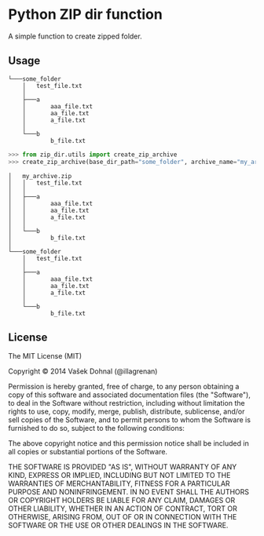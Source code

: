 Python ZIP dir function
==============

A simple function to create zipped folder.

## Usage ##

```
└───some_folder
    │   test_file.txt
    │
    ├───a
    │       aaa_file.txt
    │       aa_file.txt
    │       a_file.txt
    │
    └───b
            b_file.txt
```

```python
>>> from zip_dir.utils import create_zip_archive
>>> create_zip_archive(base_dir_path="some_folder", archive_name="my_archive.zip")
```


```
│   my_archive.zip
│   │   test_file.txt
│   │
│   ├───a
│   │       aaa_file.txt
│   │       aa_file.txt
│   │       a_file.txt
│   │
│   └───b
│           b_file.txt
│
└───some_folder
    │   test_file.txt
    │
    ├───a
    │       aaa_file.txt
    │       aa_file.txt
    │       a_file.txt
    │
    └───b
            b_file.txt
```


## License ##

The MIT License (MIT)

Copyright © 2014 Vašek Dohnal (@illagrenan)

Permission is hereby granted, free of charge, to any person obtaining a copy of this software and associated documentation files (the "Software"), to deal in the Software without restriction, including without limitation the rights to use, copy, modify, merge, publish, distribute, sublicense, and/or sell copies of the Software, and to permit persons to whom the Software is furnished to do so, subject to the following conditions:

The above copyright notice and this permission notice shall be included in all copies or substantial portions of the Software.

THE SOFTWARE IS PROVIDED "AS IS", WITHOUT WARRANTY OF ANY KIND, EXPRESS OR IMPLIED, INCLUDING BUT NOT LIMITED TO THE WARRANTIES OF MERCHANTABILITY, FITNESS FOR A PARTICULAR PURPOSE AND NONINFRINGEMENT. IN NO EVENT SHALL THE AUTHORS OR COPYRIGHT HOLDERS BE LIABLE FOR ANY CLAIM, DAMAGES OR OTHER LIABILITY, WHETHER IN AN ACTION OF CONTRACT, TORT OR OTHERWISE, ARISING FROM, OUT OF OR IN CONNECTION WITH THE SOFTWARE OR THE USE OR OTHER DEALINGS IN THE SOFTWARE.